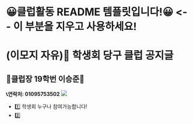 # 😀클럽활동 README 템플릿입니다!😀 <-- 이 부분을 지우고 사용하세요!

# (이모지 자유)🎱 학생회 당구 클럽 공지글

## 👑클럽장 19학번 이승준👑
__📞연락처: 01095753502__ 
<img src="https://img.shields.io/badge/kakaotalk-FFCD00?style=for-the-badge&logo=전화번호&logoColor=white">

- 1️⃣ 학생회 누구나 참여가능합니다!
- 2️⃣ 


